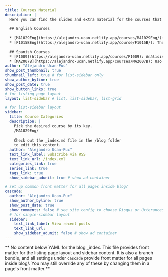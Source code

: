 ```yaml
---
title: Courses Material
description: |
  Here you can find the slides and extra material for the courses that I've been giving here at Tec de Monterrey Campus Monterrey.
  
  ## English Courses
  
  * [MA1029Eng](https://alejandro-ucan.netlify.app/courses/MA1029Eng/): Intermediate Mathematical Modeling.
  * [F1015BEng](https://alejandro-ucan.netlify.app/course/F1015B/): Thermodynamics Modeling in Engineering.
  
  ## Spanish Courses
  * [F1009](https://alejandro-ucan.netlify.app/courses/F1009): Análisis de Métodos Matemáticos para la Física.
  * [MA2007B](https://alejandro-ucan.netlify.app/courses/MA2007B): Uso de Geometría y Topología para la Ciencia de Datos.
author: "Alejandro Ucan-Puc"
show_post_thumbnail: true
thumbnail_left: true # for list-sidebar only
show_author_byline: true
show_post_date: true
show_button_links: true
# for listing page layout
layout: list-sidebar # list, list-sidebar, list-grid

# for list-sidebar layout
sidebar: 
  title: Course Categories
  description: |
    Pick the desired course by its key.
    /MA1029Eng/
    
    Check out the _index.md file in the /blog folder 
    to edit this content. 
  author: "Alejandro Ucan-Puc"
  text_link_label: Subscribe via RSS
  text_link_url: /index.xml
  categories_link: true
  series_link: true
  tags_link: true
  show_sidebar_adunit: true # show ad container

# set up common front matter for all pages inside blog/
cascade:
  author: "Alejandro Ucan-Puc"
  show_author_byline: true
  show_post_date: true
  show_comments: false # see site config to choose Disqus or Utterances
  # for single-sidebar layout
  sidebar:
    text_link_label: View recent posts
    text_link_url: 
    show_sidebar_adunit: false # show ad container
---
```


** No content below YAML for the blog _index. This file provides front matter for the listing page layout and sidebar content. It is also a branch bundle, and all settings under `cascade` provide front matter for all pages inside blog/. You may still override any of these by changing them in a page's front matter.**

